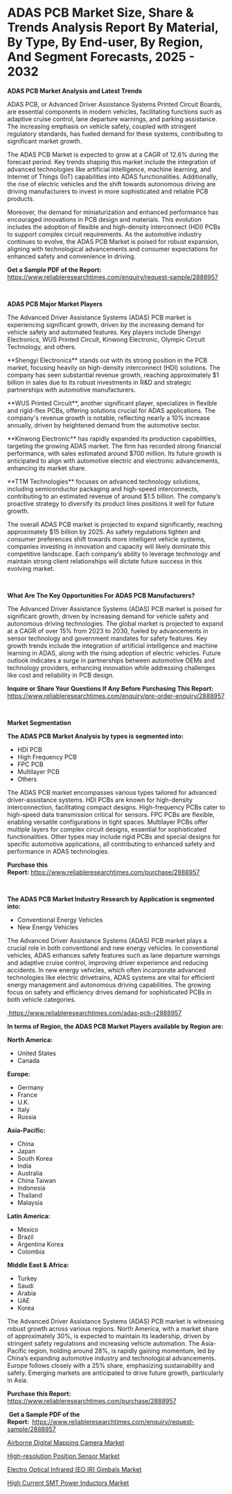 <p><h1>ADAS PCB Market Size, Share & Trends Analysis Report By Material, By Type, By End-user, By Region, And Segment Forecasts, 2025 - 2032</h1></p><p><strong>ADAS PCB Market Analysis and Latest Trends</strong></p>
<p><p>ADAS PCB, or Advanced Driver Assistance Systems Printed Circuit Boards, are essential components in modern vehicles, facilitating functions such as adaptive cruise control, lane departure warnings, and parking assistance. The increasing emphasis on vehicle safety, coupled with stringent regulatory standards, has fueled demand for these systems, contributing to significant market growth.</p><p>The ADAS PCB Market is expected to grow at a CAGR of 12.6% during the forecast period. Key trends shaping this market include the integration of advanced technologies like artificial intelligence, machine learning, and Internet of Things (IoT) capabilities into ADAS functionalities. Additionally, the rise of electric vehicles and the shift towards autonomous driving are driving manufacturers to invest in more sophisticated and reliable PCB products.</p><p>Moreover, the demand for miniaturization and enhanced performance has encouraged innovations in PCB design and materials. This evolution includes the adoption of flexible and high-density interconnect (HDI) PCBs to support complex circuit requirements. As the automotive industry continues to evolve, the ADAS PCB Market is poised for robust expansion, aligning with technological advancements and consumer expectations for enhanced safety and convenience in driving.</p></p>
<p><strong>Get a Sample PDF of the Report:&nbsp;</strong> <a href="https://www.reliableresearchtimes.com/enquiry/request-sample/2888957?utm_campaign=3493&utm_medium=2&utm_source=Github&utm_content=ia&utm_term=14032025&utm_id=adas-pcb">https://www.reliableresearchtimes.com/enquiry/request-sample/2888957</a></p>
<p>&nbsp;</p>
<p><strong>ADAS PCB Major Market Players</strong></p>
<p><p>The Advanced Driver Assistance Systems (ADAS) PCB market is experiencing significant growth, driven by the increasing demand for vehicle safety and automated features. Key players include Shengyi Electronics, WUS Printed Circuit, Kinwong Electronic, Olympic Circuit Technology, and others.</p><p>**Shengyi Electronics** stands out with its strong position in the PCB market, focusing heavily on high-density interconnect (HDI) solutions. The company has seen substantial revenue growth, reaching approximately $1 billion in sales due to its robust investments in R&D and strategic partnerships with automotive manufacturers.</p><p>**WUS Printed Circuit**, another significant player, specializes in flexible and rigid-flex PCBs, offering solutions crucial for ADAS applications. The company's revenue growth is notable, reflecting nearly a 10% increase annually, driven by heightened demand from the automotive sector.</p><p>**Kinwong Electronic** has rapidly expanded its production capabilities, targeting the growing ADAS market. The firm has recorded strong financial performance, with sales estimated around $700 million. Its future growth is anticipated to align with automotive electric and electronic advancements, enhancing its market share.</p><p>**TTM Technologies** focuses on advanced technology solutions, including semiconductor packaging and high-speed interconnects, contributing to an estimated revenue of around $1.5 billion. The company’s proactive strategy to diversify its product lines positions it well for future growth.</p><p>The overall ADAS PCB market is projected to expand significantly, reaching approximately $15 billion by 2025. As safety regulations tighten and consumer preferences shift towards more intelligent vehicle systems, companies investing in innovation and capacity will likely dominate this competitive landscape. Each company’s ability to leverage technology and maintain strong client relationships will dictate future success in this evolving market.</p></p>
<p>&nbsp;</p>
<p><strong>What Are The Key Opportunities For ADAS PCB Manufacturers?</strong></p>
<p><p>The Advanced Driver Assistance Systems (ADAS) PCB market is poised for significant growth, driven by increasing demand for vehicle safety and autonomous driving technologies. The global market is projected to expand at a CAGR of over 15% from 2023 to 2030, fueled by advancements in sensor technology and government mandates for safety features. Key growth trends include the integration of artificial intelligence and machine learning in ADAS, along with the rising adoption of electric vehicles. Future outlook indicates a surge in partnerships between automotive OEMs and technology providers, enhancing innovation while addressing challenges like cost and reliability in PCB design.</p></p>
<p><strong>Inquire or Share Your Questions If Any Before Purchasing This Report:</strong> <a href="https://www.reliableresearchtimes.com/enquiry/pre-order-enquiry/2888957?utm_campaign=3493&utm_medium=2&utm_source=Github&utm_content=ia&utm_term=14032025&utm_id=adas-pcb">https://www.reliableresearchtimes.com/enquiry/pre-order-enquiry/2888957</a></p>
<p>&nbsp;</p>
<p><strong>Market Segmentation</strong></p>
<p><strong>The ADAS PCB Market Analysis by types is segmented into:</strong></p>
<p><ul><li>HDI PCB</li><li>High Frequency PCB</li><li>FPC PCB</li><li>Multilayer PCB</li><li>Others</li></ul></p>
<p><p>The ADAS PCB market encompasses various types tailored for advanced driver-assistance systems. HDI PCBs are known for high-density interconnection, facilitating compact designs. High-frequency PCBs cater to high-speed data transmission critical for sensors. FPC PCBs are flexible, enabling versatile configurations in tight spaces. Multilayer PCBs offer multiple layers for complex circuit designs, essential for sophisticated functionalities. Other types may include rigid PCBs and special designs for specific automotive applications, all contributing to enhanced safety and performance in ADAS technologies.</p></p>
<p><strong>Purchase this Report:&nbsp;</strong><a href="https://www.reliableresearchtimes.com/purchase/2888957?utm_campaign=3493&utm_medium=2&utm_source=Github&utm_content=ia&utm_term=14032025&utm_id=adas-pcb">https://www.reliableresearchtimes.com/purchase/2888957</a></p>
<p>&nbsp;</p>
<p><strong>The ADAS PCB Market Industry Research by Application is segmented into:</strong></p>
<p><ul><li>Conventional Energy Vehicles</li><li>New Energy Vehicles</li></ul></p>
<p><p>The Advanced Driver Assistance Systems (ADAS) PCB market plays a crucial role in both conventional and new energy vehicles. In conventional vehicles, ADAS enhances safety features such as lane departure warnings and adaptive cruise control, improving driver experience and reducing accidents. In new energy vehicles, which often incorporate advanced technologies like electric drivetrains, ADAS systems are vital for efficient energy management and autonomous driving capabilities. The growing focus on safety and efficiency drives demand for sophisticated PCBs in both vehicle categories.</p></p>
<p><a href="https://www.reliableresearchtimes.com/adas-pcb-r2888957?utm_campaign=3493&utm_medium=2&utm_source=Github&utm_content=ia&utm_term=14032025&utm_id=adas-pcb">&nbsp;https://www.reliableresearchtimes.com/adas-pcb-r2888957</a></p>
<p><strong>In terms of Region, the ADAS PCB Market Players available by Region are:</strong></p>
<p>
    <p> <strong> North America: </strong>
        <ul>
            <li>United States</li>
            <li>Canada</li>
        </ul>
        </p> 
    <p> <strong> Europe: </strong>
        <ul>
            <li>Germany</li>
            <li>France</li>
            <li>U.K.</li>
            <li>Italy</li>
            <li>Russia</li>
        </ul>
        </p> 
    <p> <strong> Asia-Pacific: </strong>
        <ul>
            <li>China</li>
            <li>Japan</li>
            <li>South Korea</li>
            <li>India</li>
            <li>Australia</li>
            <li>China Taiwan</li>
            <li>Indonesia</li>
            <li>Thailand</li>
            <li>Malaysia</li>
        </ul>
        </p> 
    <p> <strong> Latin America: </strong>
        <ul>
            <li>Mexico</li>
            <li>Brazil</li>
            <li>Argentina Korea</li>
            <li>Colombia</li>
        </ul>
        </p> 
    <p> <strong> Middle East & Africa: </strong>
        <ul>
            <li>Turkey</li>
            <li>Saudi</li>
            <li>Arabia</li>
            <li>UAE</li>
            <li>Korea</li>
        </ul>
    </p>
    </p>
<p><p>The Advanced Driver Assistance Systems (ADAS) PCB market is witnessing robust growth across various regions. North America, with a market share of approximately 30%, is expected to maintain its leadership, driven by stringent safety regulations and increasing vehicle automation. The Asia-Pacific region, holding around 28%, is rapidly gaining momentum, led by China’s expanding automotive industry and technological advancements. Europe follows closely with a 25% share, emphasizing sustainability and safety. Emerging markets are anticipated to drive future growth, particularly in Asia.</p></p>
<p><strong>Purchase this Report: </strong><a href="https://www.reliableresearchtimes.com/purchase/2888957?utm_campaign=3493&utm_medium=2&utm_source=Github&utm_content=ia&utm_term=14032025&utm_id=adas-pcb">https://www.reliableresearchtimes.com/purchase/2888957</a></p>
<p>&nbsp;<strong>Get a Sample PDF of the Report:&nbsp;&nbsp;</strong><a href="https://www.reliableresearchtimes.com/enquiry/request-sample/2888957?utm_campaign=3493&utm_medium=2&utm_source=Github&utm_content=ia&utm_term=14032025&utm_id=adas-pcb">https://www.reliableresearchtimes.com/enquiry/request-sample/2888957</a></p>
<p><strong></strong></p>
<p><p><a href="https://www.linkedin.com/pulse/insight-airborne-digital-mapping-camera-market-size-expected-hmrmf?utm_campaign=3493&utm_medium=2&utm_source=Github&utm_content=ia&utm_term=14032025&utm_id=adas-pcb">Airborne Digital Mapping Camera Market</a></p><p><a href="https://www.linkedin.com/pulse/navigating-high-resolution-position-sensor-market-incorporating-fe6jf?utm_campaign=3493&utm_medium=2&utm_source=Github&utm_content=ia&utm_term=14032025&utm_id=adas-pcb">High-resolution Position Sensor Market</a></p><p><a href="https://www.linkedin.com/pulse/detailed-analysis-size-dynamics-expected-development-wlcgf?utm_campaign=3493&utm_medium=2&utm_source=Github&utm_content=ia&utm_term=14032025&utm_id=adas-pcb">Electro Optical Infrared (EO IR) Gimbals Market</a></p><p><a href="https://www.linkedin.com/pulse/high-current-smt-power-inductors-market-size-continuously-obp9f?utm_campaign=3493&utm_medium=2&utm_source=Github&utm_content=ia&utm_term=14032025&utm_id=adas-pcb">High Current SMT Power Inductors Market</a></p></p>